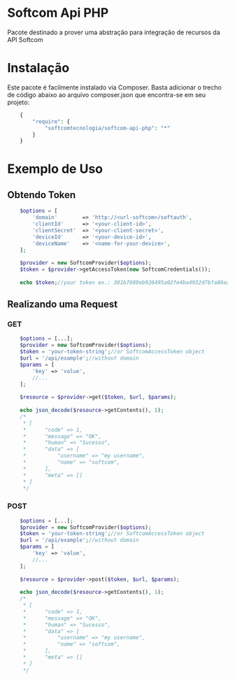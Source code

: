 # Softcom Api PHP

Pacote destinado a prover uma abstração para integração de recursos da API Softcom

# Instalação

Este pacote é facilmente instalado via Composer.
Basta adicionar o trecho de código abaixo ao arquivo composer.json que encontra-se em seu projeto:

```php
    {
        "require": {
            "softcomtecnologia/softcom-api-php": "*"
        }
    }
```

# Exemplo de Uso

## Obtendo Token

```php
    $options = [
        'domain'        => 'http://<url-softcom>/softauth',
        'clientId'      => '<your-client-id>',
        'clientSecret'  => '<your-client-secret>',
        'deviceId'      => '<your-device-id>',
        'deviceName'    => '<name-for-your-device>',
    ];
    
    $provider = new SoftcomProvider($options);
    $token = $provider->getAccessToken(new SoftcomCredentials());
    
    echo $token;//your token ex.: 301b7689eb926495a02fe4ba4932d7bfa80aa202
```

## Realizando uma Request

### GET

```php
    $options = [...];
    $provider = new SoftcomProvider($options);
    $token = 'your-token-string';//or SoftcomAccessToken object
    $url = '/api/example';//without domain
    $params = [
        'key' => 'value',
        //...
    ];
    
    $resource = $provider->get($token, $url, $params);
    
    echo json_decode($resource->getContents(), 1);
    /*
     * [
     *      "code" => 1,
     *      "message" => "OK",
     *      "human" => "Sucesso",
     *      "data" => [
     *          "username" => "my username",
     *          "name" => "softcom",
     *      ],
     *      "meta" => []
     * ]
     */
```


### POST

```php
    $options = [...];
    $provider = new SoftcomProvider($options);
    $token = 'your-token-string';//or SoftcomAccessToken object
    $url = '/api/example';//without domain
    $params = [
        'key' => 'value',
        //...
    ];
    
    $resource = $provider->post($token, $url, $params);
    
    echo json_decode($resource->getContents(), 1);
    /*
     * [
     *      "code" => 1,
     *      "message" => "OK",
     *      "human" => "Sucesso",
     *      "data" => [
     *          "username" => "my username",
     *          "name" => "softcom",
     *      ],
     *      "meta" => []
     * ]
     */
```
